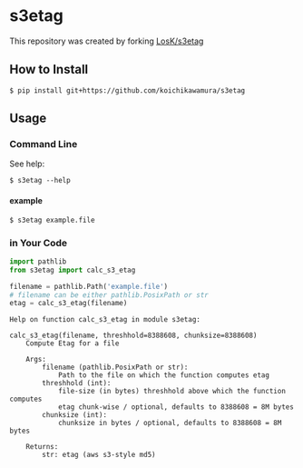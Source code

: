 # s3etag
This repository was created by forking [LosK/s3etag](https://github.com/LiosK/s3etag)
## How to Install
```
$ pip install git+https://github.com/koichikawamura/s3etag
```

## Usage
### Command Line
See help:
```
$ s3etag --help
```
#### example
```
$ s3etag example.file
```
### in Your Code
```python
import pathlib
from s3etag import calc_s3_etag

filename = pathlib.Path('example.file')
# filename can be either pathlib.PosixPath or str
etag = calc_s3_etag(filename)
```
```
Help on function calc_s3_etag in module s3etag:

calc_s3_etag(filename, threshhold=8388608, chunksize=8388608)
    Compute Etag for a file

    Args:
        filename (pathlib.PosixPath or str):
            Path to the file on which the function computes etag
        threshhold (int):
            file-size (in bytes) threshhold above which the function computes
            etag chunk-wise / optional, defaults to 8388608 = 8M bytes
        chunksize (int):
            chunksize in bytes / optional, defaults to 8388608 = 8M bytes

    Returns:
        str: etag (aws s3-style md5)
```
